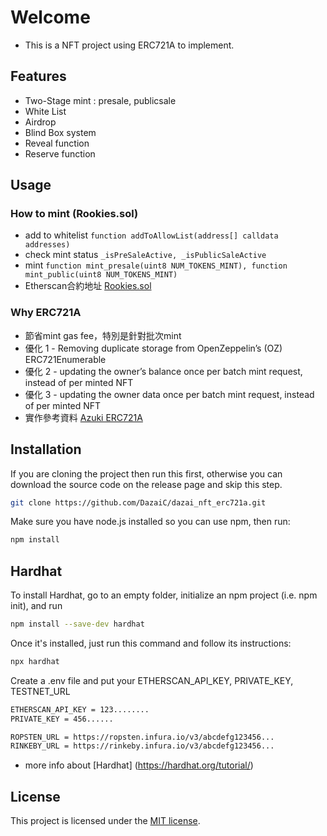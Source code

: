 # Welcome

 * This is a NFT project using ERC721A to implement.

## Features
 * Two-Stage mint : presale, publicsale
 * White List
 * Airdrop 
 * Blind Box system
 * Reveal function
 * Reserve function


## Usage

### How to mint (Rookies.sol)
 * add to whitelist ```function addToAllowList(address[] calldata addresses)```
 * check mint status ```_isPreSaleActive, _isPublicSaleActive```
 * mint ```function mint_presale(uint8 NUM_TOKENS_MINT), function mint_public(uint8 NUM_TOKENS_MINT)```
 * Etherscan合約地址 [Rookies.sol](https://rinkeby.etherscan.io/address/0x01d5b5044c5c6a97e071c5753fb7b6d40949cc06#code)

### Why ERC721A
 * 節省mint gas fee，特別是針對批次mint
 * 優化 1 - Removing duplicate storage from OpenZeppelin’s (OZ) ERC721Enumerable
 * 優化 2 - updating the owner’s balance once per batch mint request, instead of per minted NFT 
 * 優化 3 - updating the owner data once per batch mint request, instead of per minted NFT
 * 實作參考資料 [Azuki ERC721A](https://www.azuki.com/erc721a?fbclid=IwAR0bYh7Ehls9hilQxVLl6h4AbqQNWng0N2o6UdOCpi4BRjm9609bGTKafqY)


## Installation

If you are cloning the project then run this first, otherwise you can download the source code on the release page and skip this step.

```sh
git clone https://github.com/DazaiC/dazai_nft_erc721a.git
```

Make sure you have node.js installed so you can use npm, then run:

```sh
npm install
```

## Hardhat

To install Hardhat, go to an empty folder, initialize an npm project (i.e. npm init), and run

```sh
npm install --save-dev hardhat
```

Once it's installed, just run this command and follow its instructions:

```sh
npx hardhat
```

Create a .env file and put your ETHERSCAN_API_KEY, PRIVATE_KEY, TESTNET_URL

```sh
ETHERSCAN_API_KEY = 123........
PRIVATE_KEY = 456......

ROPSTEN_URL = https://ropsten.infura.io/v3/abcdefg123456...
RINKEBY_URL = https://rinkeby.infura.io/v3/abcdefg123456...
```

* more info about [Hardhat] (https://hardhat.org/tutorial/)

## License

This project is licensed under the [MIT license](LICENSE).
